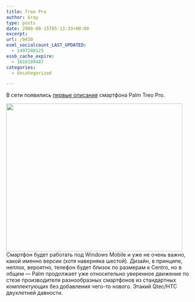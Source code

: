 ```yaml
---
title: Treo Pro
author: Gray
type: posts
date: 2008-08-15T05:13:33+00:00
excerpt:
url: /9430
esml_socialcount_LAST_UPDATED:
  - 1497288123
essb_cache_expire:
  - 1616189487
categories:
  - Uncategorized

---
```








В сети появились <a href="http://gizmodo.com/5037301/palm-treo-pro-revealed-best-looking-palm-ever" target="_blank">первые описания</a> смартфона Palm Treo Pro.

<img src="https://i2.wp.com/img-fotki.yandex.ru/get/39/gray7400.51/0_18211_c7fb9dc6_L.jpg?resize=472%2C396" width="472" height="396" title="" alt="" border="0" data-recalc-dims="1" /> Смартфон будет работать под Windows Mobile и уже не очень важно, какой именно версии (хотя наверняка шестой). Дизайн, в принципе, неплох, вероятно, телефон будет близок по размерам к Centro, но в общем &#8212; Palm продолжает уже относительно уверенное движение по стезе производителя разнообразных смартфонов из стандартных комплектующих без добавления чего-то нового. Этакий Qtec/HTC двухлетней давности.